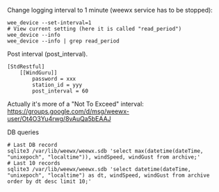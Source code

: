 Change logging interval to 1 minute (weewx service has to be stopped):
```
wee_device --set-interval=1
# View current setting (here it is called "read_period")
wee_device --info
wee_device --info | grep read_period
```

Post interval (post_interval).
```
[StdRestful]
    [[WindGuru]]
        password = xxx
        station_id = yyy
        post_interval = 60
```
Actually it's more of a "Not To Exceed" interval:
https://groups.google.com/d/msg/weewx-user/Ot4O3Yu4rwg/8vAuQa5bEAAJ

DB queries
```
# Last DB record
sqlite3 /var/lib/weewx/weewx.sdb 'select max(datetime(dateTime, "unixepoch", "localtime")), windSpeed, windGust from archive;'
# Last 10 records
sqlite3 /var/lib/weewx/weewx.sdb 'select datetime(dateTime, "unixepoch", "localtime") as dt, windSpeed, windGust from archive order by dt desc limit 10;'
```
